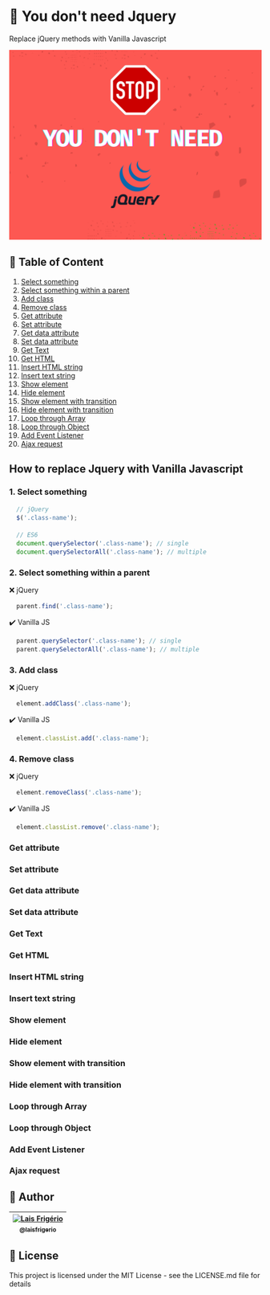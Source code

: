 # 🚫 You don't need Jquery

Replace jQuery methods with Vanilla Javascript

<p align="center">
  <a><img src="./images/cover-image-you-dont-need-jquery.png" alt="Capa do repositório escrito: You don't need jQuery" title="Capa do repositório escrito: You don't need jQuery"></a>
</p>

## 📝 Table of Content

1. [Select something](#select-something)
2. [Select something within a parent](#select-something-within-a-parent)
3. [Add class](#add-class)
4. [Remove class](#remove-class)
5. [Get attribute](#get-attribute)
6. [Set attribute](#set-attribute)
7. [Get data attribute](#get-data-attribute)
8. [Set data attribute](#set-data-attribute)
9. [Get Text](#get-text)
10. [Get HTML](#get-html)
11. [Insert HTML string](#insert-html-string)
12. [Insert text string](#insert-text-string)
13. [Show element](#show-element)
14. [Hide element](#hide-element)
15. [Show element with transition](#show-element-with-transition)
16. [Hide element with transition](#hide-element-with-transition)
17. [Loop through Array](#loop-through-array)
18. [Loop through Object](#loop-through-object)
19. [Add Event Listener](#add-event-listener)
20. [Ajax request](#ajax-request)

## How to replace Jquery with Vanilla Javascript

### 1. Select something

```js
  // jQuery
  $('.class-name');

  // ES6
  document.querySelector('.class-name'); // single
  document.querySelectorAll('.class-name'); // multiple
```

### 2. Select something within a parent

❌ jQuery

```js
  parent.find('.class-name');
```

✔️ Vanilla JS

```js
  parent.querySelector('.class-name'); // single
  parent.querySelectorAll('.class-name'); // multiple
```

### 3. Add class

❌ jQuery

```js
  element.addClass('.class-name');
```

✔️ Vanilla JS

```js
  element.classList.add('.class-name');
```

### 4. Remove class

❌ jQuery

```js
  element.removeClass('.class-name');
```

✔️ Vanilla JS

```js
  element.classList.remove('.class-name');
```

### Get attribute

### Set attribute

### Get data attribute

### Set data attribute

### Get Text

### Get HTML

### Insert HTML string

### Insert text string

### Show element

### Hide element

### Show element with transition

### Hide element with transition

### Loop through Array

### Loop through Object

### Add Event Listener

### Ajax request

## :woman: Author

| [<img src="https://avatars.githubusercontent.com/u/20709086?v=4" width="100px;" alt="Lais Frigério"/><br /><sub><b>@laisfrigerio</b></sub>](https://github.com/laisfrigerio)<br /> |
| :---: |

## 📄 License

This project is licensed under the MIT License - see the LICENSE.md file for details